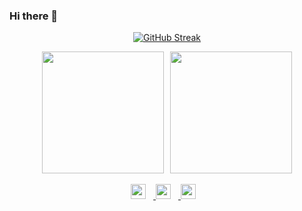 ### Hi there 👋

<p align="center">
  <a href="https://git.io/streak-stats">
    <img src="http://github-readme-streak-stats.herokuapp.com?user=SlavaMelanko&theme=dark&date_format=M%20j%5B%2C%20Y%5D" alt="GitHub Streak"/>
  </a>
</p>

<div align="center" style="display: flex; justify-content: center; align-items: center; gap: 10px;">
  <a href="https://github.com/SlavaMelanko">
    <img height="195" src="https://github-readme-stats.vercel.app/api?username=SlavaMelanko&show_icons=true&theme=dark&count_private=true&custom_title=My%20GitHub%20Stats" />
  </a>
  <a href="https://github.com/SlavaMelanko">
    <img height="195" src="https://github-readme-stats.vercel.app/api/top-langs/?username=SlavaMelanko&langs_count=6&layout=compact&theme=dark&hide=jupyter%20notebook,Cmake,HTML,SCSS,Makefile" />
  </a>
</div>

<br/>

<div align="center">
  <a href="mailto:slava.melanko@gmail.com">
    <img width="24px" src="https://cdn-icons-png.flaticon.com/512/5968/5968534.png" style="padding-right: 12px;"/>
  </a>
  <a href="https://www.linkedin.com/in/slava-melanko/">
    <img width="24px" src="https://cdn-icons-png.flaticon.com/512/174/174857.png" style="padding-right: 12px;"/>
  </a>
  <a href="https://t.me/SlavaMelanko">
    <img width="24px" src="https://cdn-icons-png.flaticon.com/512/2111/2111646.png" style="padding-right: 12px;"/>
  </a>
</div>
